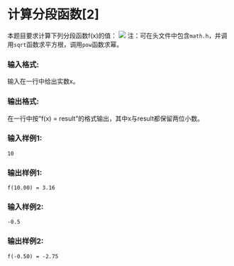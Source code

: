 # 计算分段函数[2]
本题目要求计算下列分段函数f(x)的值：
![](https://images.ptausercontent.com/2)
注：可在头文件中包含`math.h`，并调用`sqrt`函数求平方根，调用`pow`函数求幂。

### 输入格式:
输入在一行中给出实数x。

### 输出格式:
在一行中按“f(x) = result”的格式输出，其中x与result都保留两位小数。

### 输入样例1:
```
10
```
### 输出样例1:
```
f(10.00) = 3.16
```
### 输入样例2:
```
-0.5
```
### 输出样例2:
```
f(-0.50) = -2.75
```